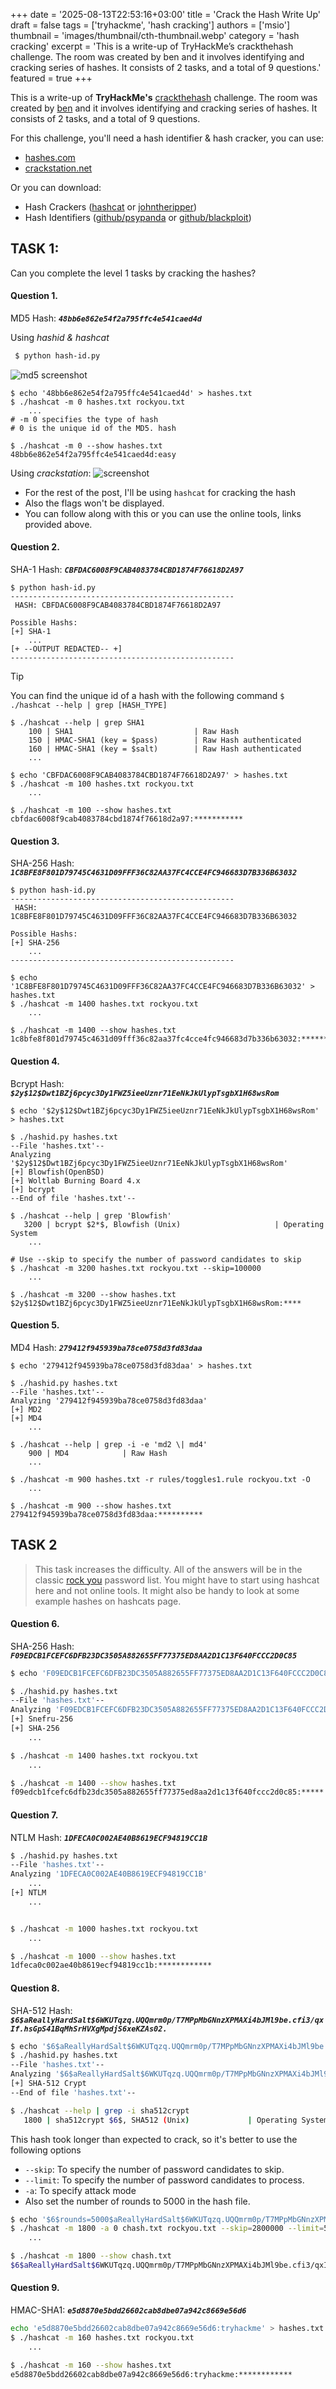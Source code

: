 +++
date = '2025-08-13T22:53:16+03:00'
title = 'Crack the Hash Write Up'
draft = false
tags = ['tryhackme', 'hash cracking']
authors = ['msio']
thumbnail = 'images/thumbnail/cth-thumbnail.webp'
category = 'hash cracking'
excerpt = 'This is a write-up of TryHackMe’s crackthehash challenge. The room was created by ben and it involves identifying and cracking series of hashes. It consists of 2 tasks, and a total of 9 questions.'
featured = true
+++

This is a write-up of **TryHackMe's** [crackthehash](https://tryhackme.com/r/room/crackthehash) challenge.
The room was created by [ben](https://tryhackme.com/r/p/ben) and it involves identifying and cracking series of hashes. It consists of 2 tasks, and a total of 9 questions.

For this challenge, you'll need a hash identifier & hash cracker, you can use:
- [hashes.com](https://hashes.net/)
- [crackstation.net](https://crackstation.net/)

Or you can download:
- Hash Crackers ([hashcat](https://hashcat.net/hashcat/) or [johntheripper](https://github.com/openwall/john.git))
- Hash Identifiers ([github/psypanda](https://github.com/psypanda/hashID.git) or [github/blackploit](https://github.com/blackploit/hash-identifier.git))


## TASK 1:
Can you complete the level 1 tasks by cracking the hashes?

#### Question 1.
MD5 Hash: _**`48bb6e862e54f2a795ffc4e541caed4d`**_

Using *hashid & hashcat*
```sh
 $ python hash-id.py
```

![md5 screenshot](md5-hash-screenshot-1.webp)

```shell
$ echo '48bb6e862e54f2a795ffc4e541caed4d' > hashes.txt
$ ./hashcat -m 0 hashes.txt rockyou.txt
    ...
# -m 0 specifies the type of hash
# 0 is the unique id of the MD5. hash

$ ./hashcat -m 0 --show hashes.txt
48bb6e862e54f2a795ffc4e541caed4d:easy
```

Using *crackstation*:
![screenshot](crackstation-hash-screenshot.webp)

- For the rest of the post, I'll be using `hashcat` for cracking the hash
- Also the flags won't be displayed.
- You can follow along with this or you can use the online tools, links provided above.


#### Question 2.
SHA-1 Hash: _**`CBFDAC6008F9CAB4083784CBD1874F76618D2A97`**_

```shell
$ python hash-id.py
--------------------------------------------------
 HASH: CBFDAC6008F9CAB4083784CBD1874F76618D2A97

Possible Hashs:
[+] SHA-1
    ...
[+ --OUTPUT REDACTED-- +]
--------------------------------------------------
```

> [!Tip]
> You can find the unique id of a hash with the following command
> `$ ./hashcat --help | grep [HASH_TYPE]`

```shell
$ ./hashcat --help | grep SHA1
    100 | SHA1                           | Raw Hash
    150 | HMAC-SHA1 (key = $pass)        | Raw Hash authenticated
    160 | HMAC-SHA1 (key = $salt)        | Raw Hash authenticated
    ...

$ echo 'CBFDAC6008F9CAB4083784CBD1874F76618D2A97' > hashes.txt
$ ./hashcat -m 100 hashes.txt rockyou.txt
    ...

$ ./hashcat -m 100 --show hashes.txt
cbfdac6008f9cab4083784cbd1874f76618d2a97:***********
```


#### Question 3.
SHA-256 Hash: _**`1C8BFE8F801D79745C4631D09FFF36C82AA37FC4CCE4FC946683D7B336B63032`**_

```shell
$ python hash-id.py
--------------------------------------------------
 HASH: 1C8BFE8F801D79745C4631D09FFF36C82AA37FC4CCE4FC946683D7B336B63032

Possible Hashs:
[+] SHA-256
    ...
--------------------------------------------------

$ echo '1C8BFE8F801D79745C4631D09FFF36C82AA37FC4CCE4FC946683D7B336B63032' > hashes.txt
$ ./hashcat -m 1400 hashes.txt rockyou.txt
    ...

$ ./hashcat -m 1400 --show hashes.txt
1c8bfe8f801d79745c4631d09fff36c82aa37fc4cce4fc946683d7b336b63032:*******
```


#### Question 4.
Bcrypt Hash: _**`$2y$12$Dwt1BZj6pcyc3Dy1FWZ5ieeUznr71EeNkJkUlypTsgbX1H68wsRom`**_

```shell
$ echo '$2y$12$Dwt1BZj6pcyc3Dy1FWZ5ieeUznr71EeNkJkUlypTsgbX1H68wsRom' > hashes.txt

$ ./hashid.py hashes.txt
--File 'hashes.txt'--
Analyzing '$2y$12$Dwt1BZj6pcyc3Dy1FWZ5ieeUznr71EeNkJkUlypTsgbX1H68wsRom'
[+] Blowfish(OpenBSD) 
[+] Woltlab Burning Board 4.x 
[+] bcrypt 
--End of file 'hashes.txt'--

$ ./hashcat --help | grep 'Blowfish'
   3200 | bcrypt $2*$, Blowfish (Unix)                     | Operating System
    ...

# Use --skip to specify the number of password candidates to skip
$ ./hashcat -m 3200 hashes.txt rockyou.txt --skip=100000
    ...

$ ./hashcat -m 3200 --show hashes.txt
$2y$12$Dwt1BZj6pcyc3Dy1FWZ5ieeUznr71EeNkJkUlypTsgbX1H68wsRom:****
```


#### Question 5.
MD4 Hash: _**`279412f945939ba78ce0758d3fd83daa`**_

```shell
$ echo '279412f945939ba78ce0758d3fd83daa' > hashes.txt

$ ./hashid.py hashes.txt
--File 'hashes.txt'--
Analyzing '279412f945939ba78ce0758d3fd83daa'
[+] MD2
[+] MD4
    ...

$ ./hashcat --help | grep -i -e 'md2 \| md4'
    900 | MD4            | Raw Hash
    ...

$ ./hashcat -m 900 hashes.txt -r rules/toggles1.rule rockyou.txt -O
    ...

$ ./hashcat -m 900 --show hashes.txt
279412f945939ba78ce0758d3fd83daa:**********
```


## TASK 2
> This task increases the difficulty. All of the answers will be in the classic [rock you](https://github.com/brannondorsey/naive-hashcat/releases/download/data/rockyou.txt) password list.
> You might have to start using hashcat here and not online tools. It might also be handy to look at some example hashes on hashcats page.


#### Question 6.
SHA-256 Hash: _**`F09EDCB1FCEFC6DFB23DC3505A882655FF77375ED8AA2D1C13F640FCCC2D0C85`**_

```sh
$ echo 'F09EDCB1FCEFC6DFB23DC3505A882655FF77375ED8AA2D1C13F640FCCC2D0C85' > hashes.txt

$ ./hashid.py hashes.txt
--File 'hashes.txt'--
Analyzing 'F09EDCB1FCEFC6DFB23DC3505A882655FF77375ED8AA2D1C13F640FCCC2D0C85'
[+] Snefru-256 
[+] SHA-256
    ...

$ ./hashcat -m 1400 hashes.txt rockyou.txt
    ...

$ ./hashcat -m 1400 --show hashes.txt
f09edcb1fcefc6dfb23dc3505a882655ff77375ed8aa2d1c13f640fccc2d0c85:*****
```


#### Question 7.
NTLM Hash: _**`1DFECA0C002AE40B8619ECF94819CC1B`**_

```sh
$ ./hashid.py hashes.txt
--File 'hashes.txt'--
Analyzing '1DFECA0C002AE40B8619ECF94819CC1B'
    ...
[+] NTLM
    ...


$ ./hashcat -m 1000 hashes.txt rockyou.txt
    ...

$ ./hashcat -m 1000 --show hashes.txt
1dfeca0c002ae40b8619ecf94819cc1b:************

```


#### Question 8.
SHA-512 Hash: _**`$6$aReallyHardSalt$6WKUTqzq.UQQmrm0p/T7MPpMbGNnzXPMAXi4bJMl9be.cfi3/qxIf.hsGpS41BqMhSrHVXgMpdjS6xeKZAs02.`**_

```sh
$ echo '$6$aReallyHardSalt$6WKUTqzq.UQQmrm0p/T7MPpMbGNnzXPMAXi4bJMl9be.cfi3/qxIf.hsGpS41BqMhSrHVXgMpdjS6xeKZAs02.' > hashes.txt
$ ./hashid.py hashes.txt
--File 'hashes.txt'--
Analyzing '$6$aReallyHardSalt$6WKUTqzq.UQQmrm0p/T7MPpMbGNnzXPMAXi4bJMl9be.cfi3/qxIf.hsGpS41BqMhSrHVXgMpdjS6xeKZAs02.'
[+] SHA-512 Crypt 
--End of file 'hashes.txt'--

$ ./hashcat --help | grep -i sha512crypt
   1800 | sha512crypt $6$, SHA512 (Unix)             | Operating System
```

This hash took longer than expected to crack, so it's better to use the following options
- `--skip`: To specify the number of password candidates to skip.
- `--limit`: To specify the number of password candidates to process.
- `-a`: To specify attack mode
- Also set the number of rounds to 5000 in the hash file.

```sh
$ echo '$6$rounds=5000$aReallyHardSalt$6WKUTqzq.UQQmrm0p/T7MPpMbGNnzXPMAXi4bJMl9be.cfi3/qxIf.hsGpS41BqMhSrHVXgMpdjS6xeKZAs02.' > hashes.txt
$ ./hashcat -m 1800 -a 0 chash.txt rockyou.txt --skip=2800000 --limit=50000
    ...

$ ./hashcat -m 1800 --show chash.txt
$6$aReallyHardSalt$6WKUTqzq.UQQmrm0p/T7MPpMbGNnzXPMAXi4bJMl9be.cfi3/qxIf.hsGpS41BqMhSrHVXgMpdjS6xeKZAs02.:******
```


#### Question 9.
HMAC-SHA1: _**`e5d8870e5bdd26602cab8dbe07a942c8669e56d6`**_

```sh
echo 'e5d8870e5bdd26602cab8dbe07a942c8669e56d6:tryhackme' > hashes.txt
$ ./hashcat -m 160 hashes.txt rockyou.txt
    ...

$ ./hashcat -m 160 --show hashes.txt
e5d8870e5bdd26602cab8dbe07a942c8669e56d6:tryhackme:************
```
